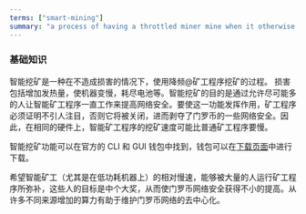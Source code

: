 ```yaml
---
terms: ["smart-mining"]
summary: "a process of having a throttled miner mine when it otherwise does not cause drawbacks"
---
```


### 基础知识

智能挖矿是一种在不造成损害的情况下，使用降频@矿工程序挖矿的过程。
损害包括增加发热量，使机器变慢，耗尽电池等。智能挖矿的目的是通过允许尽可能多的人让智能矿工程序一直工作来提高网络安全。要使这一功能发挥作用，矿工程序必须证明不引人注目，否则它将被关闭，进而剥夺了门罗币的一些网络安全。因此，在相同的硬件上，智能矿工程序的挖矿速度可能比普通矿工程序要慢。

智能挖矿功能可以在官方的 CLI 和 GUI 钱包中找到，钱包可以在[下载页面](https://getmonero.org/downloads/)中进行下载。

希望智能矿工（尤其是在低功耗机器上）的相对慢速，能够被大量的人运行矿工程序所弥补，这些人的目标是中个大奖，从而使门罗币网络安全获得不小的提高。从许多不同来源增加的算力有助于维护门罗币网络的去中心化。
